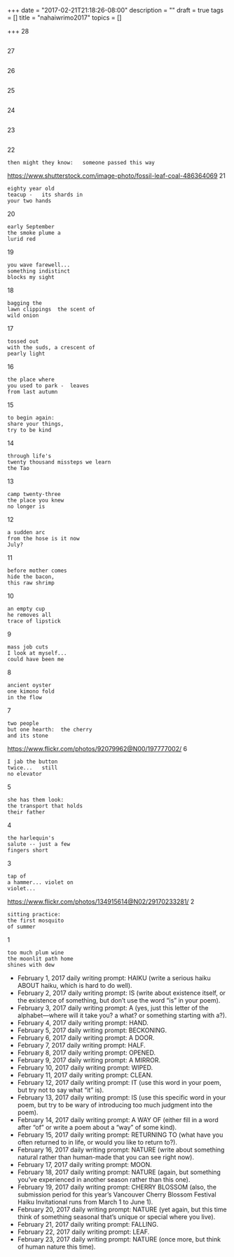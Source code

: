+++
date = "2017-02-21T21:18:26-08:00"
description = ""
draft = true
tags = []
title = "nahaiwrimo2017"
topics = []

+++
28
```
```
27
```
```
26
```
```
25
```
```
24
```
```
23
```
```
22
```
then might they know:   someone passed this way
```
https://www.shutterstock.com/image-photo/fossil-leaf-coal-486364069
21
```
eighty year old
teacup -   its shards in
your two hands
```
20
```
early September
the smoke plume a
lurid red
```
19
```
you wave farewell...
something indistinct
blocks my sight
```
18
```
bagging the
lawn clippings  the scent of
wild onion
```
17
```
tossed out
with the suds, a crescent of
pearly light
```
16
```
the place where
you used to park -  leaves
from last autumn
```
15
```
to begin again:
share your things,
try to be kind
```
14
```
through life's
twenty thousand missteps we learn
the Tao
```
13
```
camp twenty-three
the place you knew
no longer is
```
12
```
a sudden arc
from the hose is it now
July?
```
11
```
before mother comes
hide the bacon,
this raw shrimp
```
10
```
an empty cup
he removes all
trace of lipstick
```
9
```
mass job cuts
I look at myself...
could have been me
```
8
```
ancient oyster
one kimono fold
in the flow
```
7
```
two people
but one hearth:  the cherry
and its stone
```
https://www.flickr.com/photos/92079962@N00/197777002/
6
```
I jab the button
twice...   still
no elevator
```
5
```
she has them look:
the transport that holds
their father
```
4
```
the harlequin's
salute -- just a few
fingers short
```
3
```
tap of
a hammer... violet on
violet...
```
https://www.flickr.com/photos/134915614@N02/29170233281/
2
```
sitting practice:
the first mosquito
of summer
```
1
```
too much plum wine
the moonlit path home
shines with dew
```

* February 1, 2017 daily writing prompt: HAIKU (write a serious haiku ABOUT haiku, which is hard to do well).
* February 2, 2017 daily writing prompt: IS (write about existence itself, or the existence of something, but don’t use the word “is” in your poem).
* February 3, 2017 daily writing prompt: A (yes, just this letter of the alphabet—where will it take you? a what? or something starting with a?).
* February 4, 2017 daily writing prompt: HAND.
* February 5, 2017 daily writing prompt: BECKONING.
* February 6, 2017 daily writing prompt: A DOOR.
* February 7, 2017 daily writing prompt: HALF.
* February 8, 2017 daily writing prompt: OPENED.
*  February 9, 2017 daily writing prompt: A MIRROR.
*  February 10, 2017 daily writing prompt: WIPED.
* February 11, 2017 daily writing prompt: CLEAN.
* February 12, 2017 daily writing prompt: IT (use this word in your poem, but try not to say what “it” is).
* February 13, 2017 daily writing prompt: IS (use this specific word in your poem, but try to be wary of introducing too much judgment into the poem).
* February 14, 2017 daily writing prompt: A WAY OF (either fill in a word after “of” or write a poem about a “way” of some kind).
* February 15, 2017 daily writing prompt: RETURNING TO (what have you often returned to in life, or would you like to return to?).
* February 16, 2017 daily writing prompt: NATURE (write about something natural rather than human-made that you can see right now).
* February 17, 2017 daily writing prompt: MOON.
* February 18, 2017 daily writing prompt: NATURE (again, but something you’ve experienced in another season rather than this one).
* February 19, 2017 daily writing prompt: CHERRY BLOSSOM (also, the submission period for this year’s Vancouver Cherry Blossom Festival Haiku Invitational runs from March 1 to June 1).
* February 20, 2017 daily writing prompt: NATURE (yet again, but this time think of something seasonal that’s unique or special where you live).
* February 21, 2017 daily writing prompt: FALLING.
* February 22, 2017 daily writing prompt: LEAF.
* February 23, 2017 daily writing prompt: NATURE (once more, but think of human nature this time).
